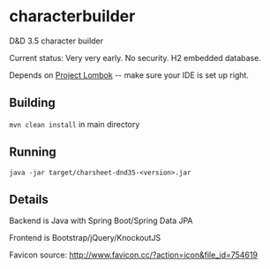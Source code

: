 # characterbuilder
D&amp;D 3.5 character builder

Current status: Very very early. No security. H2 embedded database.

Depends on [Project Lombok](https://projectlombok.org/) -- make sure your IDE is set up right.

## Building
`mvn clean install` in main directory

## Running
`java -jar target/charsheet-dnd35-<version>.jar`

## Details

Backend is Java with Spring Boot/Spring Data JPA

Frontend is Bootstrap/jQuery/KnockoutJS

Favicon source: http://www.favicon.cc/?action=icon&file_id=754619
